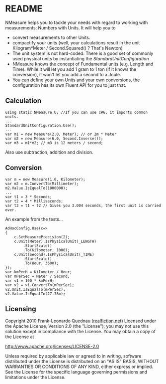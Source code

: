 # README #

NMeasure helps you to tackle your needs with regard to working with measurements: Numbers with Units.
It will help you to 
* convert measurements to other Units.
* compactify your units (well, your calculations result in the unit Kilogram*Meter / Second.Squared() ? That's Newton)
* The unit system is not hard-coded. There is a good set of commonly used physical units by instantiating the _StandardUnitConfiguration_
* NMeasure knows the concept of Fundamental units (e.g. Length and Time). While it will let you add 1 gram to 1 ton (if it knows the conversion), it won't let you add a second to a Joule.
* You can define your own Units and your own conversions, the configuration has its own
  Fluent API for you to just that.

## Calculation ##

    using static NMeasure.U; //If you can use c#6, it imports common units.
    ...
    StandardUnitConfiguration.Use();
    ...
    var m1 = new Measure(2.0, Meter); // or 2m * Meter
    var m2 = new Measure(6.0, Second.Inverse());
    var m3 = m1*m2; // m3 is 12 meters / second;

Also use subtraction, addition and division.

## Conversion ##

    var m = new Measure(1.0, Kilometer);
    var m2 = m.ConvertTo(Millimeter);
    m2.Value.IsEqualTo(1000000);
    ...
    var t1 = 3 * Seconds;
    var t2 = 4 * Milliseconds;
    var t3 = t1 + t2 // Gives you 3.004 seconds, the first unit is carried over.

An example from the tests...

    AdHocConfig.Use(c=>
    {
        c.SetMeasurePrecision(2);
        c.Unit(Meter).IsPhysicalUnit(_LENGTH)
            .StartScale()
            .To(Kilometer, 1000);
        c.Unit(Second).IsPhysicalUnit(_TIME)
            .StartScale()
            .To(Hour, 3600);
    });
    var kmPerH = Kilometer / Hour;
    var mPerSec = Meter / Second;     
    var v1 = 100 * kmPerH;
    var v2 = v1.ConvertTo(mPerSec);
    v2.Unit.IsEqualTo(mPerSec);
    v2.Value.IsEqualTo(27.78m);

## Licensing ##

Copyright 2010 Frank-Leonardo Quednau ([realfiction.net](http://realfiction.net)) 
Licensed under the Apache License, Version 2.0 (the "License"); 
you may not use this solution except in compliance with the License. 
You may obtain a copy of the License at 

http://www.apache.org/licenses/LICENSE-2.0 

Unless required by applicable law or agreed to in writing, 
software distributed under the License is distributed on an "AS IS" 
BASIS, WITHOUT WARRANTIES OR CONDITIONS OF ANY KIND, either express or implied. 
See the License for the specific language governing permissions and limitations under the License. 